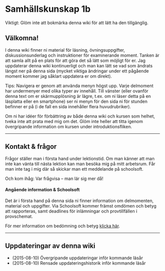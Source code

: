 # Samhällskunskap 1b

Viktigt: Glöm inte att bokmärka denna wiki för att lätt ha den tillgänglig.

## Välkomna!

I denna wiki finner ni material för läsning, övningsuppgifter, diskussionsunderlag och instruktioner för examinerande moment. Tanken är att samla allt på en plats för att göra det så lätt som möjligt för er. Jag uppdaterar denna wiki kontinuerligt och man kan lätt se vad som ändrats längst ner på denna sida (mycket viktiga ändringar under ett pågående moment kommer jag såklart uppdatera er om direkt). 

Tips: Navigera er genom att använda menyn högst upp. Varje delmoment har undermenyer med olika typer av innehåll. Till vänster (eller ovanför denna text om er skärmupplösning är lägre, t.ex. om ni läser detta på en läsplatta eller en smartphone) ser ni menyn för den sida ni för stunden befinner er på (i de fall en sida innehåller flera huvudrubriker).

Om ni har idéer för förbättring av både denna wiki och kursen som helhet, tveka inte att prata med mig om det. Glöm inte heller att titta igenom övergripande information om kursen under introduktionsfliken. 

***

## Kontakt & frågor

Frågor ställer man i första hand under lektionstid. Om man känner att man inte kan vänta till nästa lektion kan man besöka mig på mitt arbetsrum. Får man inte tag i mig där så skickar man ett meddelande på schoolsoft. 

Och kom ihåg: Var frågvisa – man lär sig mer då!

#### Angående information & Schoolsoft

Det är i första hand på denna sida ni finner information om delmomenten, material och uppgifter. Via Schoolsoft kommer främst omdömen och betyg att rapporteras, samt deadlines för inlämningar och provtillfällen i provschemat. 

För mer information om bedömning och betyg [klicka här](1_intro/bedomning.md).

***

## Uppdateringar av denna wiki

* (2015-08-10) Övergripande uppdateringar inför kommande läsår 
* (2015-08-10) Rensade uppdateringshistorik inför kommande läsår